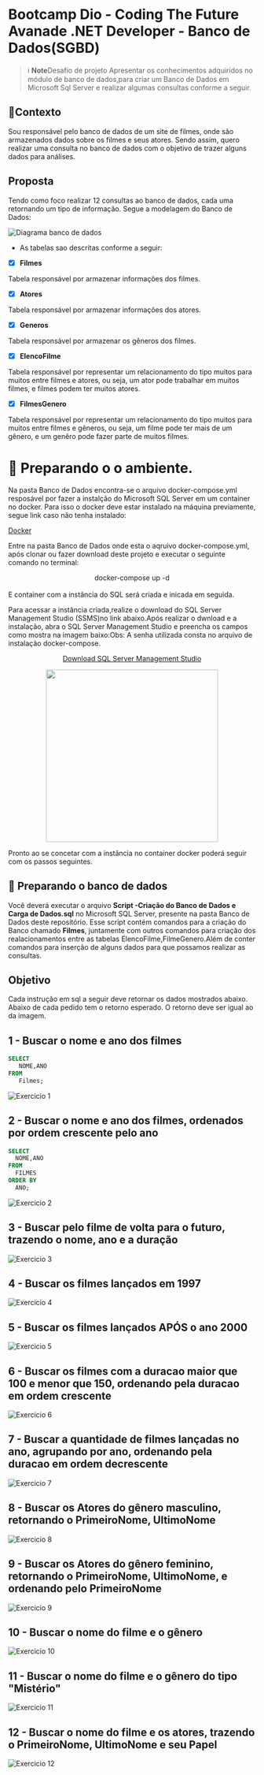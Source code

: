 # Bootcamp Dio - Coding The Future Avanade .NET Developer - Banco de Dados(SGBD)

> ℹ️ **Note**Desafio de projeto
Apresentar os conhecimentos adquiridos no módulo de banco de dados,para  criar um Banco de Dados em Microsoft Sql Server e realizar algumas consultas conforme a seguir.

## 🎯Contexto
Sou responsável pelo banco de dados de um site de filmes, onde são armazenados dados sobre os filmes e seus atores. Sendo assim, quero realizar uma consulta no banco de dados com o objetivo de trazer alguns dados para análises.

## Proposta
Tendo como foco realizar 12 consultas ao banco de dados, cada uma retornando um tipo de informação.
Segue a modelagem do Banco de Dados:

![Diagrama banco de dados](Imagens/diagrama.png)


* As tabelas sao descritas conforme a seguir:

- [X] **Filmes**

Tabela responsável por armazenar informações dos filmes.

- [X] **Atores**

Tabela responsável por armazenar informações dos atores.

- [X] **Generos**

Tabela responsável por armazenar os gêneros dos filmes.

- [X] **ElencoFilme**

Tabela responsável por representar um relacionamento do tipo muitos para muitos entre filmes e atores, ou seja, um ator pode trabalhar em muitos filmes, e filmes
podem ter muitos atores.

- [X] **FilmesGenero**

Tabela responsável por representar um relacionamento do tipo muitos para muitos entre filmes e gêneros, ou seja, um filme pode ter mais de um gênero, e um genêro pode fazer parte de muitos filmes.

# :hammer: Preparando o o ambiente.
  <p> Na pasta Banco de Dados encontra-se o arquivo docker-compose.yml resposável por fazer a instalção do Microsoft SQL Server em um container no docker.
     Para isso o docker deve estar instalado na máquina previamente, segue link caso não tenha instalado:</p>
     
[Docker](https://www.docker.com/products/docker-desktop)
                  
   <p> Entre na pasta Banco de Dados onde esta o aqruivo docker-compose.yml, após clonar ou fazer download deste projeto e executar o seguinte comando no terminal:
     <br>
             <div align="center">docker-compose up -d</div>
     <br>
  E container com a instância do SQL será criada e inicada em seguida.</p>
  <p>Para acessar a instância criada,realize o download do SQL Server Management Studio (SSMS)no link abaixo.Após realizar o dwnload e a instalação, abra o  SQL Server Management Studio e preencha os campos como mostra na imagem baixo:Obs: A senha utilizada consta no arquivo de instalação docker-compose.</p>  
<div align="center">
  
[Download SQL Server Management Studio](https://learn.microsoft.com/en-us/sql/ssms/download-sql-server-management-studio-ssms?view=sql-server-ver16)

<img src="https://github.com/AdrianoProfileAdsCloud/Bootcamp-Dio-Coding-The-Future-Avanade-DotNet-Developer-Banco-de-Dados/blob/main/Imagens/SQL%20Server%20Management.png" width="350">
</div> 
 <p>Pronto ao se concetar com a instância no container docker poderá seguir com os passos seguintes.</p>

## :hammer: Preparando o banco de dados
Você deverá executar o arquivo **Script -Criação do Banco de Dados e Carga de Dados.sql** no Microsoft SQL Server, presente na pasta Banco de Dados deste repositório. Esse script contém comandos para a criação do Banco chamado **Filmes**, juntamente com outros comandos para criação dos realacionamentos entre as tabelas ElencoFilme,FilmeGenero.Além de conter comandos para inserção de alguns dados para que possamos realizar as consultas.

## Objetivo
Cada instrução em sql a seguir deve retornar os dados mostrados abaixo. Abaixo de cada pedido tem o retorno esperado. O retorno deve ser igual ao da imagem.

## 1 - Buscar o nome e ano dos filmes
```sql
SELECT 
   NOME,ANO
FROM
   Filmes;
```

![Exercicio 1](Imagens/1.png)

## 2 - Buscar o nome e ano dos filmes, ordenados por ordem crescente pelo ano
```sql
SELECT 
  NOME,ANO
FROM
  FILMES
ORDER BY
  ANO;
```

![Exercicio 2](Imagens/2.png)

## 3 - Buscar pelo filme de volta para o futuro, trazendo o nome, ano e a duração

![Exercicio 3](Imagens/3.png)

## 4 - Buscar os filmes lançados em 1997

![Exercicio 4](Imagens/4.png)

## 5 - Buscar os filmes lançados APÓS o ano 2000

![Exercicio 5](Imagens/5.png)

## 6 - Buscar os filmes com a duracao maior que 100 e menor que 150, ordenando pela duracao em ordem crescente

![Exercicio 6](Imagens/6.png)

## 7 - Buscar a quantidade de filmes lançadas no ano, agrupando por ano, ordenando pela duracao em ordem decrescente

![Exercicio 7](Imagens/7.png)

## 8 - Buscar os Atores do gênero masculino, retornando o PrimeiroNome, UltimoNome

![Exercicio 8](Imagens/8.png)

## 9 - Buscar os Atores do gênero feminino, retornando o PrimeiroNome, UltimoNome, e ordenando pelo PrimeiroNome

![Exercicio 9](Imagens/9.png)

## 10 - Buscar o nome do filme e o gênero

![Exercicio 10](Imagens/10.png)

## 11 - Buscar o nome do filme e o gênero do tipo "Mistério"

![Exercicio 11](Imagens/11.png)

## 12 - Buscar o nome do filme e os atores, trazendo o PrimeiroNome, UltimoNome e seu Papel

![Exercicio 12](Imagens/12.png)
